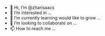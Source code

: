 - 👋 Hi, I’m @zharisaacs
- 👀 I’m interested in ...
- 🌱 I’m currently learning would like to grow ...
- 💞️ I’m looking to collaborate on ...
- 📫 How to reach me ...

<!---
zharisaacs/zharisaacs is a ✨ special ✨ repository because its `README.md` (this file) appears on your GitHub profile.
You can click the Preview link to take a look at your changes.
--->
